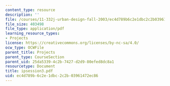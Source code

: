 ```yaml
---
content_type: resource
description: ''
file: /courses/11-332j-urban-design-fall-2003/ec4d789b6c2e1dbc2c2b03961472ec86_ipsession3.pdf
file_size: 403498
file_type: application/pdf
learning_resource_types:
- Projects
license: https://creativecommons.org/licenses/by-nc-sa/4.0/
ocw_type: OCWFile
parent_title: Projects
parent_type: CourseSection
parent_uid: 25da5339-4c2b-7427-d2d9-80efed8dc8a1
resourcetype: Document
title: ipsession3.pdf
uid: ec4d789b-6c2e-1dbc-2c2b-03961472ec86
---
```

